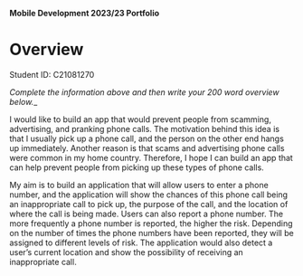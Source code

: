 **Mobile Development 2023/23 Portfolio**
# Overview

Student ID: C21081270

_Complete the information above and then write your 200 word overview below.__

I would like to build an app that would prevent people from scamming, advertising, and pranking phone calls. The motivation behind this idea is that I usually pick up a phone call, and the person on the other end hangs up immediately. Another reason is that scams and advertising phone calls were common in my home country. Therefore, I hope I can build an app that can help prevent people from picking up these types of phone calls.

My aim is to build an application that will allow users to enter a phone number, and the application will show the chances of this phone call being an inappropriate call to pick up, the purpose of the call, and the location of where the call is being made. Users can also report a phone number. The more frequently a phone number is reported, the higher the risk. Depending on the number of times the phone numbers have been reported, they will be assigned to different levels of risk. The application would also detect a user’s current location and show the possibility of receiving an inappropriate call.
